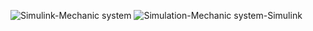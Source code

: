 ![Simulink-Mechanic system](https://user-images.githubusercontent.com/36342673/130875319-7c415023-fc35-49a6-b273-b410ad755f5b.png)
![Simulation-Mechanic system-Simulink](https://user-images.githubusercontent.com/36342673/130875335-a44b1907-e5c1-48cb-bed4-1c6fc8c69645.png)
